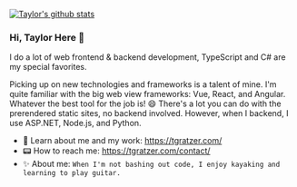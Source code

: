 [![Taylor's github stats](https://github-readme-stats.vercel.app/api?username=Nickardson&show_icons=true&theme=vue-dark&hide=issues,contribs)](https://github.com/anuraghazra/github-readme-stats)

### Hi, Taylor Here 👋

I do a lot of web frontend & backend development, TypeScript and C# are my special favorites.

Picking up on new technologies and frameworks is a talent of mine. I'm quite familiar with the big web view frameworks: Vue, React, and Angular. Whatever the best tool for the job is! 😄 There's a lot you can do with the prerendered static sites, no backend involved. However, when I backend, I use ASP.NET, Node.js, and Python.

- 👀 Learn about me and my work: https://tgratzer.com/
- 📟 How to reach me: https://tgratzer.com/contact/
- ✨ About me: `When I'm not bashing out code, I enjoy kayaking and learning to play guitar.`
